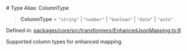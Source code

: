 <div v-pre>
# Type Alias: ColumnType

> **ColumnType** = `"string"` \| `"number"` \| `"boolean"` \| `"date"` \| `"auto"`

Defined in: [packages/core/src/transformers/EnhancedJsonMapping.ts:9](https://github.com/mk3008/rawsql-ts/blob/3b53f17d700cf976ce5c49b674a04b41eeb14c40/packages/core/src/transformers/EnhancedJsonMapping.ts#L9)

Supported column types for enhanced mapping.
</div>
